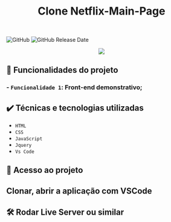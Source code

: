 <h1 align="center">Clone Netflix-Main-Page</h1>
<br>

![GitHub](https://img.shields.io/github/license/dropbox/dropbox-sdk-java)
![GitHub Release Date](https://img.shields.io/github/release-date/dropbox/dropbox-sdk-java)

<p align="center">
<img src="http://img.shields.io/static/v1?label=STATUS&message=EM%20DESENVOLVIMENTO&color=GREEN&style=for-the-badge" />
</p>

## :hammer: Funcionalidades do projeto

### - `Funcionalidade 1`: Front-end demonstrativo;

## ✔️ Técnicas e tecnologias utilizadas

- ``HTML``
- ``CSS``
- ``JavaScript``
- ``Jquery ``
- ``Vs Code``

## 📁 Acesso ao projeto
## Clonar, abrir a aplicação com VSCode 
## 🛠️ Rodar Live Server ou similar
